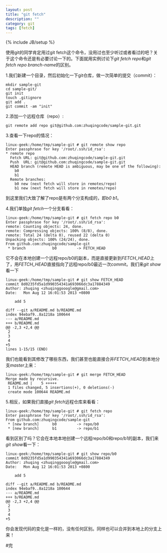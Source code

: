 ```yaml
---
layout: post
title: "git fetch"
description: ""
category: git
tags: [fetch]
---
```

{% include JB/setup %}

使用git的同学肯定用过git fetch这个命令，没用过也至少听过或者看过的吧？关于这个命令还是有必要讨论一下的。下面就用实例讨论下*git fetch repo*和*git fetch repo branch-name*的区别。  

1.我们新建一个目录，然后初始化一下git仓库，做一次简单的提交（commit）：  

	mkdir sample-git  
	cd sample-git/
	git init  
	touch .gitignore
	git add .
	git commit -am "init"	


2.添加一个远程仓库（repo）:  

	git remote add repo git@github.com:zhuqingcode/sample-git.git  

3.查看一下repo的情况：  

	linux-geek:/home/tmp/sample-git # git remote show repo 
	Enter passphrase for key '/root/.ssh/id_rsa': 
	* remote repo
	  Fetch URL: git@github.com:zhuqingcode/sample-git.git
	  Push  URL: git@github.com:zhuqingcode/sample-git.git
	  HEAD branch (remote HEAD is ambiguous, may be one of the following):
	    b0
	    b1
	  Remote branches:
	    b0 new (next fetch will store in remotes/repo)
	    b1 new (next fetch will store in remotes/repo)  

到这里我们大致了解了repo是有两个分支构成的，即*b0* *b1*。

4.我们单独*git fetch*一个分支看看：  

	linux-geek:/home/tmp/sample-git # git fetch repo b0
	Enter passphrase for key '/root/.ssh/id_rsa': 
	remote: Counting objects: 24, done.
	remote: Compressing objects: 100% (8/8), done.
	remote: Total 24 (delta 0), reused 22 (delta 0)
	Unpacking objects: 100% (24/24), done.
	From github.com:zhuqingcode/sample-git
	 * branch            b0         -> FETCH_HEAD  
	
它不会在本地创建一个远程repo/b0的副本，而是直接更新到*FETCH_HEAD*上了，用*FETCH_HEAD*直接指向了远程repo/b0最近一次*commit*。我们来*git show*看一下 

	linux-geek:/home/tmp/sample-git # git show FETCH_HEAD
	commit 8d0235fd5a1d990354341a693066dc3a17884349
	Author: zhuqing <zhuqinggooogle@gmail.com>
	Date:   Mon Aug 12 16:01:53 2013 +0800
	
	    add 5
	
	diff --git a/README.md b/README.md
	index 94ebaf9..8a1218a 100644
	--- a/README.md
	+++ b/README.md
	@@ -2,3 +2,4 @@
	 2
	 3
	 4
	+5
	lines 1-15/15 (END) 

我们也能看到其修改了哪些东西，我们甚至也能直接合并*FETCH_HEAD*到本地分支*master*上来：  

	linux-geek:/home/tmp/sample-git # git merge FETCH_HEAD 
	Merge made by recursive.
	 README.md |    5 +++++
	 1 files changed, 5 insertions(+), 0 deletions(-)
	 create mode 100644 README.md  

5.相反，如果我们直接*git fetch*远程仓库来看看：  

	linux-geek:/home/tmp/sample-git # git fetch repo
	Enter passphrase for key '/root/.ssh/id_rsa': 
	From github.com:zhuqingcode/sample-git
	 * [new branch]      b0         -> repo/b0
	 * [new branch]      b1         -> repo/b1  

看到区别了吗？它会在本地本地创建一个远程repo/b0和repo/b1的副本，我们来*git show*看一下：  

	linux-geek:/home/tmp/sample-git # git show repo/b0
	commit 8d0235fd5a1d990354341a693066dc3a17884349
	Author: zhuqing <zhuqinggooogle@gmail.com>
	Date:   Mon Aug 12 16:01:53 2013 +0800
	
	    add 5
	
	diff --git a/README.md b/README.md
	index 94ebaf9..8a1218a 100644
	--- a/README.md
	+++ b/README.md
	@@ -2,3 +2,4 @@
	 2
	 3
	 4
	+5  

你会发现代码的变化是一样的，没有任何区别。同样也可以合并到本地上的分支上来！

#完